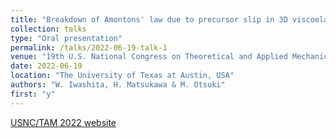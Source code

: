 ```yaml
---
title: "Breakdown of Amontons' law due to precursor slip in 3D viscoelastic object"
collection: talks
type: "Oral presentation"
permalink: /talks/2022-06-19-talk-1
venue: "19th U.S. National Congress on Theoretical and Applied Mechanics (USNC/TAM 2022)"
date: 2022-06-19
location: "The University of Texas at Austin, USA"
authors: "W. Iwashita, H. Matsukawa & M. Otsuki"
first: "y"
---
```


<a href="https://usacm.regfox.com/19th-us-national-congress-on-theoretical-and-applied-mechanics" target="_blank" rel="noopener noreferrer">USNC/TAM 2022 website</a>
